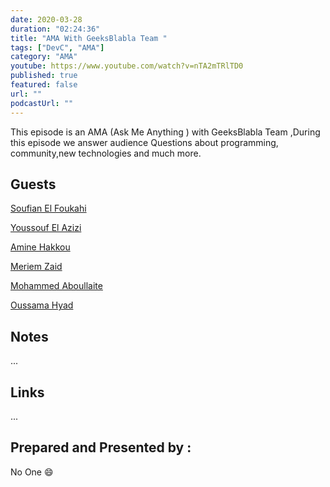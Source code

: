 ```yaml
---
date: 2020-03-28
duration: "02:24:36"
title: "AMA With GeeksBlabla Team "
tags: ["DevC", "AMA"]
category: "AMA"
youtube: https://www.youtube.com/watch?v=nTA2mTRlTD0
published: true
featured: false
url: ""
podcastUrl: ""
---
```


This episode is an AMA (Ask Me Anything ) with GeeksBlabla Team ,During this episode we answer audience Questions about programming, community,new technologies and much more.

## Guests

[Soufian El Foukahi](https://twitter.com/soufianelf/)

[Youssouf El Azizi](https://elazizi.com/)

[Amine Hakkou](https://www.hakkou.me/)

[Meriem Zaid](https://www.facebook.com/MeriemZaid)

[Mohammed Aboullaite](https://aboullaite.me/)

[Oussama Hyad](https://www.facebook.com/heoussama.oussama)

## Notes

...

## Links

...

## Prepared and Presented by :

No One 😄
